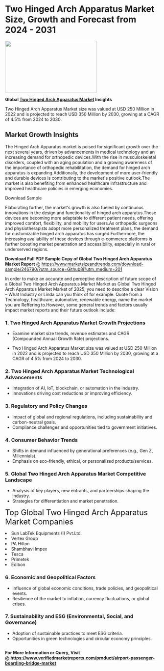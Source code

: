 <H1>Two Hinged Arch Apparatus Market Size, Growth and Forecast from 2024 - 2031</H1><img class="aligncenter size-medium wp-image-584254" src="https://thirdeyenews.in/wp-content/uploads/2024/09/Global-Market-Research-300x168.jpeg" alt="" width="300" height="168" /><p><strong>Global&nbsp;<a href="https://www.marketsizeandtrends.com/download-sample/246790/?utm_source=Github8j?utm_medium=201">Two Hinged Arch Apparatus Market</a> Insights</strong></p><p>Two Hinged Arch Apparatus Market size was valued at USD 250 Million in 2022 and is projected to reach USD 350 Million by 2030, growing at a CAGR of 4.5% from 2024 to 2030.</p><p><h2>Market Growth Insights</h2> <p>The Hinged Arch Apparatus market is poised for significant growth over the next several years, driven by advancements in medical technology and an increasing demand for orthopedic devices.With the rise in musculoskeletal disorders, coupled with an aging population and a growing awareness of the importance of orthopedic rehabilitation, the demand for hinged arch apparatus is expanding.Additionally, the development of more user-friendly and durable devices is contributing to the market's positive outlook.The market is also benefiting from enhanced healthcare infrastructure and improved healthcare policies in emerging economies.</p> <p>Download Sample</p> <p>Elaborating further, the market's growth is also fueled by continuous innovations in the design and functionality of hinged arch apparatus.These devices are becoming more adaptable to different patient needs, offering improved comfort, flexibility, and mobility for users.As orthopedic surgeons and physiotherapists adopt more personalized treatment plans, the demand for customizable hinged arch apparatus has surged.Furthermore, the increasing availability of these devices through e-commerce platforms is further boosting market penetration and accessibility, especially in rural or underserved regions.</p> <p></p><p><span class=""><strong>Download Full PDF Sample Copy of Global Two Hinged Arch Apparatus Market Report</strong> @ <a href="https://www.marketsizeandtrends.com/download-sample/246790/?utm_source=Github8j?utm_medium=201" target="_blank">https://www.marketsizeandtrends.com/download-sample/246790/?utm_source=Github8j?utm_medium=201</a></span></p><p>In order to make an accurate and perceptive description of future scope of a Global&nbsp;Two Hinged Arch Apparatus Market Market as Global&nbsp;Two Hinged Arch Apparatus Market Market of 2025, you need to describe a clear Vision &ndash; What Industry or Linda can you think of for example: Quote from a Technology, healthcare, automotive, renewable energy, name the market you are Reffering to.However, some general trends and factors usually impact market reports and their future outlook include:</p><h3>1.&nbsp;<strong>Two Hinged Arch Apparatus Market Growth Projections</strong></h3><ul><li>Examine market size trends, revenue estimates and CAGR (Compounded Annual Growth Rate) projections.</li><li><p>Two Hinged Arch Apparatus Market size was valued at USD 250 Million in 2022 and is projected to reach USD 350 Million by 2030, growing at a CAGR of 4.5% from 2024 to 2030.</p></li></ul><h3>2.&nbsp;<strong>Two Hinged Arch Apparatus Market Technological Advancements</strong></h3><ul><li>Integration of AI, IoT, blockchain, or automation in the industry.</li><li>Innovations driving cost reductions or improving efficiency.</li></ul><h3>3.&nbsp;<strong>Regulatory and Policy Changes</strong></h3><ul><li>Impact of global and regional regulations, including sustainability and carbon-neutral goals.</li><li>Compliance challenges and opportunities tied to government initiatives.</li></ul><h3>4.&nbsp;<strong>Consumer Behavior Trends</strong></h3><ul><li>Shifts in demand influenced by generational preferences (e.g., Gen Z, Millennials).</li><li>Emphasis on eco-friendly, ethical, or personalized products/services.</li></ul><h3>5.&nbsp;<strong>Global Two Hinged Arch Apparatus Market Competitive Landscape</strong></h3><ul><li>Analysis of key players, new entrants, and partnerships shaping the industry.</li><li>Strategies for differentiation and market penetration.</li></ul><p data-pm-slice="1 1 []"><span style="color: inherit; font-family: inherit; font-size: 25px;">Top Global Two Hinged Arch Apparatus Market Companies</span></p><div class="" data-test-id=""><p><li>Sun LabTek Equipments (I) Pvt.Ltd.</li><li> Vertex Group</li><li> PA Hilton</li><li> Shambhavi Impex</li><li> Tesca</li><li> Primetek</li><li> Edibon</li></p></div><h3>6.&nbsp;<strong>Economic and Geopolitical Factors</strong></h3><ul><li>Influence of global economic conditions, trade policies, and geopolitical events.</li><li>Resilience of the market to inflation, currency fluctuations, or global crises.</li></ul><h3>7.&nbsp;<strong>Sustainability and ESG (Environmental, Social, and Governance)</strong></h3><ul><li>Adoption of sustainable practices to meet ESG criteria.</li><li>Opportunities in green technologies and circular economy principles.</li></ul><h2><strong style="font-size: 14px;">For More Information or Query, Visit @&nbsp;</strong><a style="background-color: #ffffff; font-size: 14px;" href="https://www.marketsizeandtrends.com/report/two-hinged-arch-apparatus-market/" target="_blank">https://www.verifiedmarketreports.com/product/airport-passenger-boarding-bridge-market</a></h2>